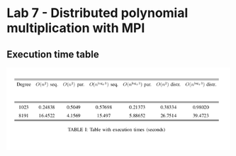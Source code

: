 # Lab 7 - Distributed polynomial multiplication with MPI 

## Execution time table

![Execution time table](execution_time_table.png)

